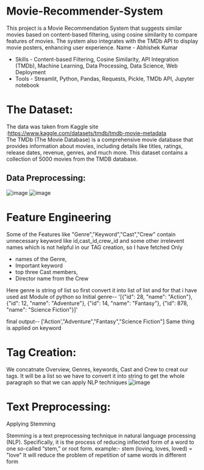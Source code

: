 # Movie-Recommender-System
This project is a Movie Recommendation System that suggests similar movies based on content-based filtering, using cosine similarity to compare features of movies. The system also integrates with the TMDb API to display movie posters, enhancing user experience.
Name - Abhishek Kumar 
- Skills - Content-based Filtering, Cosine Similarity, API Integration (TMDb), Machine Learning, Data Processing, Data Science, Web Deployment
- Tools - Streamlit, Python, Pandas, Requests, Pickle, TMDb API, Jupyter notebook
# The Dataset:
The data was taken from Kaggle site :https://www.kaggle.com/datasets/tmdb/tmdb-movie-metadata  
The TMDb (The Movie Database) is a comprehensive movie database that provides information about movies, including details like titles, ratings, release dates, revenue, genres, and much more.
This dataset contains a collection of 5000 movies from the TMDB database.
## Data Preprocessing:
![image](https://github.com/user-attachments/assets/559b3e6b-5276-42b7-a735-ab4a9708e64e)
![image](https://github.com/user-attachments/assets/bb0ae535-6e1c-45d1-a145-655f45aff621)
# Feature Engineering
Some of the Features like "Genre","Keyword","Cast","Crew" contain unnecessary keyword like id,cast_id,crew_id and some other irrelevent names which is not helpful in our TAG creation, so I have fetched Only

- names of the Genre,
- Important keyword
- top three Cast members,
- Director name from the Crew

Here genre is string of list so first convert it into list of list and for that i have used ast Module of python so Initial genre-- '[{"id": 28, "name": "Action"}, {"id": 12, "name": "Adventure"}, {"id": 14, "name": "Fantasy"}, {"id": 878, "name": "Science Fiction"}]'

final output-- ['Action',"Adventure","Fantasy","Science Fiction"]
Same thing is applied on keyword
# Tag Creation:
We concatnate Overview, Genres, keywords, Cast and Crew to creat our tags. It will be a list so we have to convert it into string to get the whole paragraph so that we can apply NLP techniques
![image](https://github.com/user-attachments/assets/5f5f54e5-1c6a-4b6f-8749-4a454d3cd6cc)
# Text Preprocessing:
Applying Stemming

Stemming is a text preprocessing technique in natural language processing (NLP). Specifically, it is the process of reducing inflected form of a word to one so-called “stem,” or root form. example:- stem (loving, loves, loved) = "love"
It will reduce the problem of repetition of same words in different form

